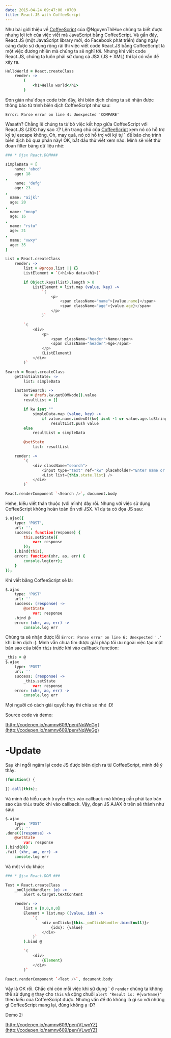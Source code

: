 ```yaml
---
date: 2015-04-24 09:47:00 +0700
title: React.JS with CoffeeScript
---
```


Như bài giới thiệu về [CoffeeScript](https://viblo.asia/NguyenThiHue/posts/57rVRq84v4bP) của @NguyenThiHue chúng ta biết được nhưng lợi ích của việc viết mã JavaScript bằng CoffeeScript.<!--more--> Và gần đây, React.JS (một JavaScript library mới, do Facebook phát triển) đang ngày càng được sử dụng rộng rãi thì việc viết code React.JS bằng CoffeeScript là một việc đương nhiên mà chúng ta sẽ nghĩ tới. Nhưng khi viết code React.JS, chúng ta luôn phải sử dụng cả JSX (JS + XML) thì lại có vấn đề xảy ra.

```coffeescript
HelloWorld = React.createClass
    render: ->
        (
            <h1>Hello world</h1>
        )
```

Đơn giản như đoạn code trên đây, khi biên dịch chúng ta sẽ nhận được thông báo từ trình biên dịch CoffeeScript như sau:

`Error: Parse error on line 4: Unexpected 'COMPARE'`

Waaath? Chẳng lẽ chúng ta từ bỏ việc kết hợp giữa CoffeeScript với React.JS (JSX) hay sao :(? Lên trang chủ của [CoffeeScript](http://coffeescript.org) xem nó có hỗ trợ ký tự escape không. Oh, may quá, nó có hỗ trợ với ký tự __\`__ để báo cho trình biên dịch bỏ qua phần này! OK, bắt đầu thử viết xem nào.
Mình sẽ viết thử đoạn filter bảng dữ liệu nhé:

```coffeescript
### * @jsx React.DOM###

simpleData = [
    name: 'abcd'
    age: 18
,
    name: 'defg'
    age: 23
,
  name: "aijkl"
  age: 20
,
  name: "mnop"
  age: 16
,
  name: "rstu"
  age: 21
,
  name: "vwxy"
  age: 35
]

List = React.createClass
    render: ->
        list = @props.list || {}
        ListElement = `(<h1>No data</h1>)`

        if Object.keys(list).length > 0
            ListElement = list.map (value, key) ->
                `(
                    <p>
                        <span className="name">{value.name}</span>
                        <span className="age">{value.age}</span>
                    </p>
                )`

        `(
            <div>
                <p>
                    <span className="header">Name</span>
                    <span className="header">Age</span>
                </p>
                {ListElement}
            </div>
        )`

Search = React.createClass
    getInitialState: ->
        list: simpleData

    instantSearch: ->
        kw = @refs.kw.getDOMNode().value
        resultList = []

        if kw isnt ""
            simpleData.map (value, key) ->
                if value.name.indexOf(kw) isnt -1 or value.age.toString().indexOf(kw) isnt -1
                    resultList.push value
        else
            resultList = simpleData

        @setState
            list: resultList

    render: ->
        `(
            <div className="search">
                <input type="text" ref="kw" placeholder="Enter name or age" onChange={this.instantSearch} />
                <List list={this.state.list} />
            </div>
        )`

React.renderComponent `<Search />`, document.body
```

Hehe, kiểu viết thân thuộc (với mình) đây rồi. Nhưng với việc sử dụng CoffeeScript không hoàn toàn ổn với JSX. Ví dụ ta có đọa JS sau:

```coffeescript
$.ajax({
    type: 'POST',
    url: '',
    success: function(response) {
        this.setState({
            var: response
        });
    }.bind(this),
    error: function(xhr, ao, err) {
        console.log(err);
    }
});
```

Khi viết bằng CoffeeScript sẽ là:
```coffeescript
$.ajax
    type: 'POST'
    url: ''
    success: (response) ->
        @setState
            var: response
    .bind @
    error: (xhr, ao, err) ->
        console.log err
```

Chúng ta sẽ nhận được lỗi `Error: Parse error on line 6: Unexpected '.'` khi biên dịch :(. Mình vẫn chưa tìm được giải pháp tối ưu ngoài việc tạo một bản sao của biến `this` trước khi vào callback function:

```coffeescript
_this = @
$.ajax
    type: 'POST'
    url: ''
    success: (response) ->
        _this.setState
            var: response
    error: (xhr, ao, err) ->
        console.log err
```

Mọi người có cách giải quyết hay thì chia sẻ nhé :D!

Source code và demo:

[http://codepen.io/namnv609/pen/NqWeGg](http://codepen.io/namnv609/pen/NqWeGg)

# -Update

Sau khi ngồi ngâm lại code JS được biên dịch ra từ CoffeeScript, mình để ý thấy:
```javascript
(function() {

}).call(this);
```
Và mình đã hiểu cách truyền `this` vào callback mà không cần phải tạo bản sao của `this` trước khi vào callback. Vậy, đoạn JS AJAX ở trên sẽ thành như sau:
```coffeescript
$.ajax
    type: 'POST'
    url: ''
.done(((response) ->
    @setState
        var: response
).bind(@))
.fail (xhr, ao, err) ->
    console.log err
```
Và một ví dụ khác:
```coffeescript
### * @jsx React.DOM ###

Test = React.createClass
    _onClickHandler: (e) ->
        alert e.target.textContent

    render: ->
        list = [0,0,0,0]
        Element = list.map ((value, idx) ->
            `(
                <div onClick={this._onClickHandler.bind(null)}>
                    {idx}: {value}
                </div>
            )`
        ).bind @

        `(
            <div>
                {Element}
            </div>
        )`

React.renderComponent `<Test />`, document.body
```

Vậy là OK rồi. Chắc chỉ còn mỗi việc khi sử dụng __\`__ ở `render` chúng ta không thể sử dụng `@` thay cho `this` và cộng chuỗi `alert "Result is: #{varName}"` theo kiểu của CoffeeScript được. Nhưng vấn đề đó không là gì so với những gì CoffeeScript mang lại, đúng không ạ :D?

Demo 2:

[http://codepen.io/namnv609/pen/VLwoYZ](http://codepen.io/namnv609/pen/VLwoYZ)
